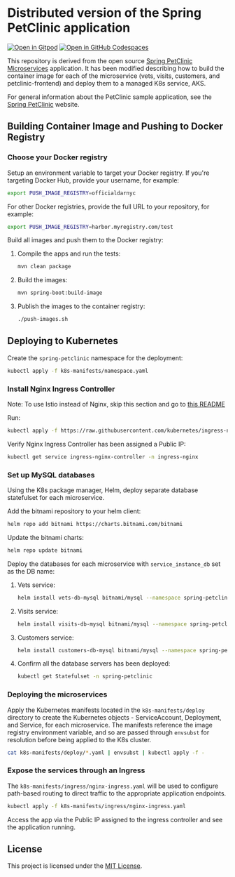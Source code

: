 # Distributed version of the Spring PetClinic application

[![Open in Gitpod](https://gitpod.io/button/open-in-gitpod.svg)](https://gitpod.io/#https://github.com/officialdarnyc/spring-petclinic-microservices) [![Open in GitHub Codespaces](https://github.com/codespaces/badge.svg)](https://github.com/codespaces/new?hide_repo_select=true&ref=main&repo=7517918)

This repository is derived from the open source [Spring PetClinic Microservices](https://github.com/spring-petclinic/spring-petclinic-microservices) application. It has been modified describing how to build the container image for each of the microservice (vets, visits, customers, and petclinic-frontend) and deploy them to a managed K8s service, AKS.

For general information about the PetClinic sample application, see the [Spring PetClinic](https://spring-petclinic.github.io/) website.


## Building Container Image and Pushing to Docker Registry

### Choose your Docker registry

Setup an environment variable to target your Docker registry. If you're targeting Docker Hub, provide your username, for example:

```bash
export PUSH_IMAGE_REGISTRY=officialdarnyc
```

For other Docker registries, provide the full URL to your repository, for example:

```bash
export PUSH_IMAGE_REGISTRY=harbor.myregistry.com/test
```

Build all images and push them to the Docker registry:

1. Compile the apps and run the tests:

    ```bash
    mvn clean package
    ```
2. Build the images:

    ```bash
    mvn spring-boot:build-image
    ```

3. Publish the images to the container registry:

    ```bash
    ./push-images.sh
    ```

## Deploying to Kubernetes

Create the `spring-petclinic` namespace for the deployment:

```bash
kubectl apply -f k8s-manifests/namespace.yaml
```

### Install Nginx Ingress Controller

Note: To use Istio instead of Nginx, skip this section and go to [this README](https://github.com/officialdarnyc/spring-petclinic-microservices/tree/master/k8s-manifests/ingress/istio#readme)

Run:

```bash
kubectl apply -f https://raw.githubusercontent.com/kubernetes/ingress-nginx/controller-v1.3.0/deploy/static/provider/cloud/deploy.yaml
```

Verify Nginx Ingress Controller has been assigned a Public IP:

```bash
kubectl get service ingress-nginx-controller -n ingress-nginx
```

### Set up MySQL databases

Using the K8s package manager, Helm, deploy separate database statefulset for each microservice.

Add the bitnami repository to your helm client:

```bash
helm repo add bitnami https://charts.bitnami.com/bitnami
```

Update the bitnami charts:

```bash
helm repo update bitnami
```

Deploy the databases for each microservice with `service_instance_db` set as the DB name:

1. Vets service:
    ```bash
    helm install vets-db-mysql bitnami/mysql --namespace spring-petclinic --set auth.database=service_instance_db
    ```
2. Visits service:
    ```bash
    helm install visits-db-mysql bitnami/mysql --namespace spring-petclinic --set auth.database=service_instance_db
    ```
3. Customers service:
    ```bash
    helm install customers-db-mysql bitnami/mysql --namespace spring-petclinic --set auth.database=service_instance_db
    ```
4. Confirm all the database servers has been deployed:
    ```bash
    kubectl get Statefulset -n spring-petclinic
    ```

### Deploying the microservices

Apply the Kubernetes manifests located in the `k8s-manifests/deploy` directory to create the Kubernetes objects - ServiceAccount, Deployment, and Service, for each microservice. The manifests reference the image registry environment variable, and so are passed through `envsubst` for resolution before being applied to the K8s cluster.

```bash
cat k8s-manifests/deploy/*.yaml | envsubst | kubectl apply -f -
```

### Expose the services through an Ingress

The `k8s-manifests/ingress/nginx-ingress.yaml` will be used to configure path-based routing to direct traffic to the appropriate application endpoints.

```bash
kubectl apply -f k8s-manifests/ingress/nginx-ingress.yaml
```

Access the app via the Public IP assigned to the ingress controller and see the application running.


## License
This project is licensed under the [MIT License](LICENSE).

